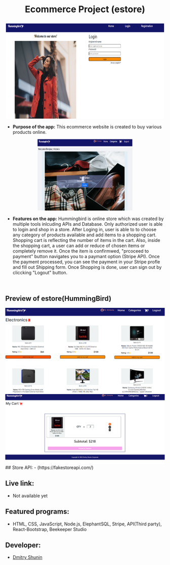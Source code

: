 #   <p align="center"> Ecommerce Project (estore) </p>

<p align="center">
    <img src="https://github.com/Dimasik0204/ecommerce/blob/main/client/estore-react/src/assets/login.png" width="500px" height="300px">
</p>

* **Purpose of the app:** 
  This ecommerce website is created to buy various products online.

<p align="center">
    <img src="https://github.com/Dimasik0204/ecommerce/blob/main/client/estore-react/src/assets/mainStore.png" width="300px" height="225px">

* **Features on the app:**
    Hummingbird is online store which was created by multiple tools inlcuding APIs and Database. Only authorized user is able to login and shop in a store. After Loging in, user is able to to choose any category of products available and add items to a shopping cart. Shopping cart is reflecting the number of items in the cart. Also, inside the shopping cart, a user can add or reduce of chosen items or completely remove it. Once the item is confirmwed, "prcoceed to payment" button navigates you to a paymant option (Stripe API). Once the payment processed, you can see the payment in your Stripe profle and fill out Shipping form. Once Shopping is done, user can sign out by cliccking "Logout" button.
</P>
<br>


## Preview of estore(HummingBird)

<img src="https://github.com/Dimasik0204/ecommerce/blob/main/client/estore-react/src/assets/electro2.png" width="900px">
<img src="https://github.com/Dimasik0204/ecommerce/blob/main/client/estore-react/src/assets/cartMain.png" width="900px">
## Store API: 
- (https://fakestoreapi.com/)

## Live link: 
- Not available yet

## Featured programs: 
- HTML, CSS, JavaScript, Node.js, ElephantSQL, Stripe, API(Third party), React-Bootstrap, Beekeeper Studio

## Developer:
- [Dmitry Shunin](https://https://github.com/Dimasik0204) 
